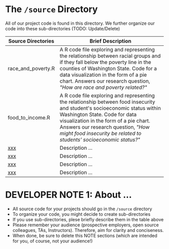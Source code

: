 # The `/source` Directory

All of our project code is found in this directory.  We further organize our code into
these sub-directories (TODO: Update/Delete)

|Source Directories | Brief Description|
|---------------| -----------------|
|race_and_poverty.R| A R code file exploring and representing the relationship between racial groups and if they fall below the poverty line in the counties of Washington State. Code for a data visualization in the form of a pie chart. Answers our research question, _"How are race and poverty related?"_
|food_to_income.R| A R code file exploring and representing the relationship between food insecurity and student's socioeconomic status within Washington State. Code for data visualization in the form of a pie chart. Answers our research question, _"How might food insecurity be related to students’ socioeconomic status?"_
|[xxx](./xxx) | Description ...
|[xxx](./xxx) | Description ...
|[xxx](./xxx) | Description ...
|[xxx](./xxx) | Description ...


# DEVELOPER NOTE 1: About ...
* All source code for your projects should go in the `/source` directory
* To organize your code, you might decide to create sub-directories
* If you use sub-directories, plese briefly describe them in the table above
* Please remember your audience (prospective employers, open source colleagues, TAs, Instructors). Therefore,
aim for clarity and conciseness.
* When done, be sure to delete this NOTE sections (which are intended for you, of course, not your audience!)
